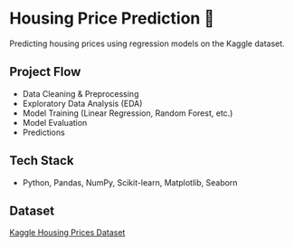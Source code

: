 # Housing Price Prediction 🏡
Predicting housing prices using regression models on the Kaggle dataset.

## Project Flow
- Data Cleaning & Preprocessing  
- Exploratory Data Analysis (EDA)  
- Model Training (Linear Regression, Random Forest, etc.)  
- Model Evaluation  
- Predictions  

## Tech Stack
- Python, Pandas, NumPy, Scikit-learn, Matplotlib, Seaborn  

## Dataset
[Kaggle Housing Prices Dataset](https://www.kaggle.com/c/house-prices-advanced-regression-techniques/data)
